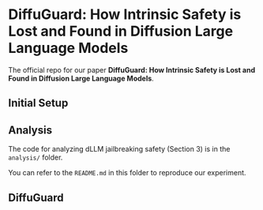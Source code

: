 # DiffuGuard: How Intrinsic Safety is Lost and Found in Diffusion Large Language Models

The official repo for our paper **DiffuGuard: How Intrinsic Safety is Lost and Found in Diffusion Large Language Models**.

## Initial Setup



## Analysis

The code for analyzing dLLM jailbreaking safety (Section 3) is in the `analysis/` folder.

You can refer to the `README.md` in this folder to reproduce our experiment.

## DiffuGuard


